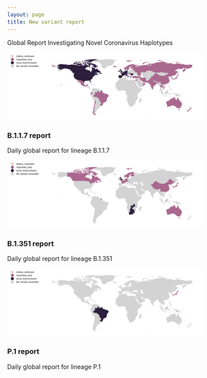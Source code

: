 ```yaml
---
layout: page
title: New variant report
---
```

<p>Global Report Investigating Novel Coronavirus Haplotypes</p>
<section>
    <div class="posts">
        <article>
            <a href="./global_report_B.1.1.7.html" class="image"><img src="./assets/images/Map_of_B.1.1.7_local_transmission.svg" style="max-height:300px;max-width:450px" alt="" /></a>
            <h3>B.1.1.7 report</h3>
            <p>Daily global report for lineage B.1.1.7</p>
        </article>
        <article>
            <a href="./global_report_B.1.351.html" class="image"><img src="./assets/images/Map_of_B.1.351_local_transmission.svg" style="max-height:300px;max-width:450px" alt="" /></a>
            <h3>B.1.351 report</h3>
            <p>Daily global report for lineage B.1.351</p>
        </article>
        <article>
            <a href="./global_report_P.1.html" class="image"><img src="./assets/images/Map_of_P.1_local_transmission.svg" style="max-height:300px;max-width:450px" alt="" /></a>
            <h3>P.1 report</h3>
            <p>Daily global report for lineage P.1</p>
        </article>
    </div>
</section>